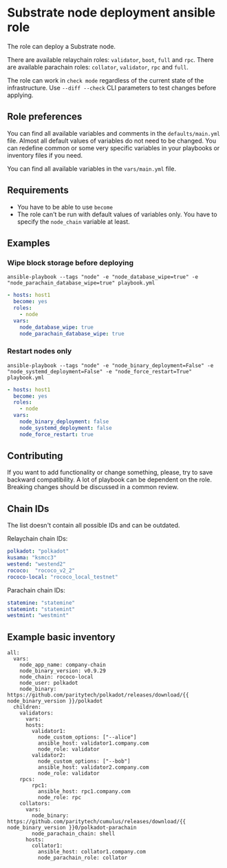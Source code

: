 # Substrate node deployment ansible role

The role can deploy a Substrate node.

There are available relaychain roles: `validator`, `boot`, `full` and `rpc`.
There are available parachain roles: `collator`, `validator`, `rpc` and `full`.
 
The role can work in `check mode` regardless of the current state of the infrastructure.
Use `--diff --check` CLI parameters to test changes before applying. 

## Role preferences


You can find all available variables and comments in the `defaults/main.yml` file.
Almost all default values of variables do not need to be changed.
You can redefine common or some very specific variables in your playbooks
or inventory files if you need.

You can find all available variables in the `vars/main.yml` file.

## Requirements

* You have to be able to use `become`
* The role can't be run with default values of variables only. You have to specify the `node_chain` variable
  at least.

## Examples

### Wipe block storage before deploying

`ansible-playbook --tags "node" -e "node_database_wipe=true" -e "node_parachain_database_wipe=true" playbook.yml`

```yaml
- hosts: host1
  become: yes
  roles:
    - node
  vars:
    node_database_wipe: true
    node_parachain_database_wipe: true
```

### Restart nodes only

`ansible-playbook --tags "node" -e "node_binary_deployment=False"
-e "node_systemd_deployment=False" -e "node_force_restart=True" playbook.yml`

```yaml
- hosts: host1
  become: yes
  roles:
    - node
  vars:
    node_binary_deployment: false
    node_systemd_deployment: false
    node_force_restart: true
```

## Contributing

If you want to add functionality or change something, please, try to save backward compatibility.
A lot of playbook can be dependent on the role. Breaking changes should
be discussed in a common review.

## Chain IDs

The list doesn't contain all possible IDs and can be outdated.

Relaychain chain IDs:
```yaml
polkadot: "polkadot"
kusama: "ksmcc3"
westend: "westend2"
rococo:  "rococo_v2_2"
rococo-local: "rococo_local_testnet"
```

Parachain chain IDs:
```yaml
statemine: "statemine"
statemint: "statemint"
westmint: "westmint"
```

## Example basic inventory

```
all:
  vars:
    node_app_name: company-chain
    node_binary_version: v0.9.29
    node_chain: rococo-local
    node_user: polkadot
    node_binary: https://github.com/paritytech/polkadot/releases/download/{{ node_binary_version }}/polkadot
  children:
    validators:
      vars:
      hosts:
        validator1:
          node_custom_options: ["--alice"]
          ansible_host: validator1.company.com
          node_role: validator
        validator2:
          node_custom_options: ["--bob"]
          ansible_host: validator2.company.com
          node_role: validator
    rpcs:
        rpc1:
          ansible_host: rpc1.company.com
          node_role: rpc
    collators:
      vars:
        node_binary: https://github.com/paritytech/cumulus/releases/download/{{ node_binary_version }}0/polkadot-parachain
        node_parachain_chain: shell
      hosts:
        collator1:
          ansible_host: collator1.company.com
          node_parachain_role: collator
```
